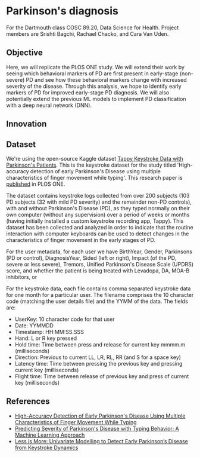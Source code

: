 # Parkinson's diagnosis

For the Dartmouth class COSC 89.20, Data Science for Health. Project members are Srishti Bagchi, Rachael Chacko, and Cara Van Uden.

## Objective

Here, we will replicate the PLOS ONE study. We will extend their work by seeing which behavioral markers of PD are first present in early-stage (non-severe) PD and see how these behavioral markers change with increased severity of the disease. Through this analysis, we hope to identify early markers of PD for improved early-stage PD diagnosis. We will also potentially extend the previous ML models to implement PD classification with a deep neural network (DNN).

## Innovation

## Dataset

We're using the open-source Kaggle dataset [Tappy Keystroke Data with Parkinson's Patients](https://www.kaggle.com/valkling/tappy-keystroke-data-with-parkinsons-patients). This is the keystroke dataset for the study titled 'High-accuracy detection of early Parkinson's Disease using multiple characteristics of finger movement while typing'. This research paper is [published](https://journals.plos.org/plosone/article?id=10.1371/journal.pone.0188226#sec008) in PLOS ONE.

The dataset contains keystroke logs collected from over 200 subjects (103 PD subjects (32 with mild PD severity) and the remainder non-PD controls), with and without Parkinson's Disease (PD), as they typed normally on their own computer (without any supervision) over a period of weeks or months (having initially installed a custom keystroke recording app, Tappy). This dataset has been collected and analyzed in order to indicate that the routine interaction with computer keyboards can be used to detect changes in the characteristics of finger movement in the early stages of PD.

For the user metadata, for each user we have BirthYear, Gender, Parkinsons (PD or control), DiagnosisYear, Sided (left or right), Impact (of the PD, severe or less severe), Tremors, Unified Parkinson's Disease Scale (UPDRS) score, and whether the patient is being treated with Levadopa, DA, MOA-B inhibitors, or

For the keystroke data, each file contains comma separated keystroke data for one month for a particular user. The filename comprises the 10 character code (matching the user details file) and the YYMM of the data. The fields are:

- UserKey: 10 character code for that user
- Date: YYMMDD
- Timestamp: HH:MM:SS.SSS
- Hand: L or R key pressed
- Hold time: Time between press and release for current key mmmm.m (milliseconds)
- Direction: Previous to current LL, LR, RL, RR (and S for a space key)
- Latency time: Time between pressing the previous key and pressing current key (milliseconds)
- Flight time: Time between release of previous key and press of current key (milliseconds)

## References

- [High-Accuracy Detection of Early Parkinson's Disease Using Multiple Characteristics of Finger Movement While Typing](https://journals.plos.org/plosone/article?id=10.1371/journal.pone.0188226#sec008)
- [Predicting Severity of Parkinson's Disease with Typing Behavior: A Machine Learning Approach](https://dspace.library.uu.nl/handle/1874/373466)
- [Less is More: Univariate Modelling to Detect Early Parkinson’s Disease from Keystroke Dynamics](https://link.springer.com/chapter/10.1007/978-3-030-01771-2_28)
